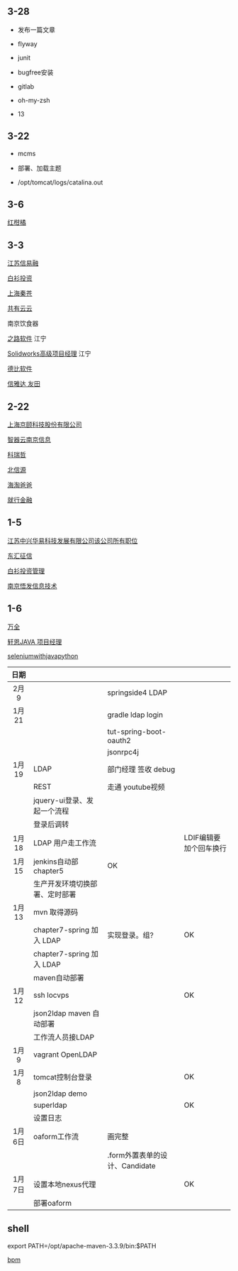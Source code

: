 ## 3-28
  * 发布一篇文章

  * flyway

  * junit
 
  * bugfree安装

  * gitlab

  * oh-my-zsh

  * 13


## 3-22

* mcms

* 部署、加载主题

* /opt/tomcat/logs/catalina.out

## 3-6

[红柑橘](http://jobs.51job.com/nanjing/64165028.html?s=01&t=7)

## 3-3

[江苏信易融](http://jobs.51job.com/nanjing-yhtq/63087662.html?s=01&t=0)

[白衫投资](http://jobs.51job.com/nanjing/82263216.html?s=01&t=0)

[上海秦苍](http://jobs.51job.com/nanjing-yhtq/80261653.html?s=01&t=0)

[共有云云](http://jobs.51job.com/nanjing-yhtq/85091034.html?t=2&s=01)

南京饮食器

[之路软件](http://jobs.51job.com/nanjing-jnq/86276958.html?t=2&s=01) 江宁

[Solidworks高级项目经理](http://jobs.51job.com/nanjing-jnq/82959082.html?t=2&s=01) 江宁

[德比软件](http://jobs.51job.com/nanjing-yhtq/85747366.html?t=2&s=01)

[信雅达 友田](http://jobs.51job.com/nanjing-glq/85833506.html?s=01&t=7)

## 2-22

[上海京颐科技股份有限公司](http://jobs.51job.com/all/co2626751.html)

[智器云南京信息](http://jobs.51job.com/nanjing/72294649.html?s=01&t=0)

[科瑞哲](http://jobs.51job.com/nanjing-pkq/74919418.html?s=01&t=0)

[北信源](http://jobs.51job.com/nanjing-qhq/70066575.html?s=01&t=0)

[海淘爸爸](http://jobs.51job.com/nanjing-qhq/84931540.html?s=01&t=0)

[就行金融](http://jobs.51job.com/nanjing-qhq/78677385.html?s=01&t=0)

## 1-5

[江苏中兴华易科技发展有限公司该公司所有职位](http://jobs.51job.com/nanjing-yhtq/74826120.html?s=01&t=0)

[东汇征信](http://jobs.51job.com/nanjing-glq/83282967.html?s=01&t=0)

[白衫投资管理](http://jobs.51job.com/nanjing/82263216.html?s=01&t=0)

[南京悟发信息技术](http://jobs.51job.com/nanjing-jyq/82096493.html?s=01&t=0)

## 1-6

[万全](http://jobs.51job.com/nanjing/77345497.html?s=01&t=0)

[轩恩JAVA 项目经理](http://jobs.51job.com/nanjing/65107490.html?s=01&t=0)

[seleniumwithjavapython](https://seleniumwithjavapython.wordpress.com/home/jenkins-installation/)

| 日期  |   |   |   |
|:-:|---|---|---|
|  2月9 |    |   springside4 LDAP |   |		
|  1月21 |    |   gradle ldap login |   |		
|   |    |   tut-spring-boot-oauth2 |   |
|   |    |   jsonrpc4j |   |
|  1月19 | LDAP   |  部门经理 签收 debug|   |		
|  		 | REST   |  走通 youtube视频 |   |		
|  		 | jquery-ui登录、发起一个流程   |   |   |
|  		 | 登录后调转   |   |   |
|  1月18 | LDAP 用户走工作流   |   |   		LDIF编辑要加个回车换行
|  1月15 | jenkins自动部 chapter5   | OK  |   |
|  		 | 生产开发环境切换部署、定时部署   |   |   |
|  1月13	 | mvn 取得源码   |   |   |
|  		 | chapter7-spring 加入 LDAP   | 实现登录。组?  |  OK |
|  		 | chapter7-spring 加入 LDAP   |   |   |
|  		 | maven自动部署   |   |   |
|  1月12		 | ssh locvps   |   |  OK |
|  			 | 	json2ldap maven 自动部署  |   |   |
|  			 | 	工作流人员接LDAP  |   |   |
|  1月9		 | vagrant OpenLDAP  |   |   |
|  1月8		 | tomcat控制台登录  |   |   OK
|  			 | 	json2ldap demo  |   |   |
|  			 | 	superldap  |   |   OK
|  			 | 	设置日志  |   |   |
|  1月6日 | oaform工作流  | 画完整  |   |
|   |   |   .form外置表单的设计、Candidate  |   |
|  1月7日 | 设置本地nexus代理  |   |   OK|
|  		 | 部署oaform  |   |   |

## shell

export PATH=/opt/apache-maven-3.3.9/bin:$PATH

[bpm](https://community.alfresco.com/community/bpm/blog/2016/11/17/activiti-enterprise-developer-series-custom-data-models)
